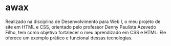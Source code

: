 # awax

Realizado na disciplina de Desenvolvimento para Web I, o meu projeto de site em HTML e CSS, orientado pelo professor Denny Paulista Azevedo Filho, tem como objetivo fortalecer o meu aprendizado em CSS e HTML. Ele oferece um exemplo prático e funcional dessas tecnologias.
